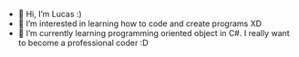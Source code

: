 - 👋 Hi, I’m Lucas :)
- 👀 I’m interested in learning how to code and create programs XD
- 🌱 I’m currently learning programming oriented object in C#. I really want to become a professional coder :D

